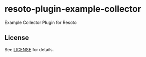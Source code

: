 # resoto-plugin-example-collector
Example Collector Plugin for Resoto

## License
See [LICENSE](../../LICENSE) for details.
